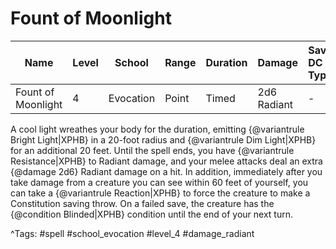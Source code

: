 # Fount of Moonlight

| Name | Level | School | Range | Duration | Damage | Save DC & Type |
|------|-------|--------|-------|----------|--------|----------------|
| Fount of Moonlight | 4 | Evocation | Point | Timed | 2d6 Radiant | - |

A cool light wreathes your body for the duration, emitting {@variantrule Bright Light|XPHB} in a 20-foot radius and {@variantrule Dim Light|XPHB} for an additional 20 feet. Until the spell ends, you have {@variantrule Resistance|XPHB} to Radiant damage, and your melee attacks deal an extra {@damage 2d6} Radiant damage on a hit. In addition, immediately after you take damage from a creature you can see within 60 feet of yourself, you can take a {@variantrule Reaction|XPHB} to force the creature to make a Constitution saving throw. On a failed save, the creature has the {@condition Blinded|XPHB} condition until the end of your next turn.

^Tags: #spell #school_evocation #level_4 #damage_radiant